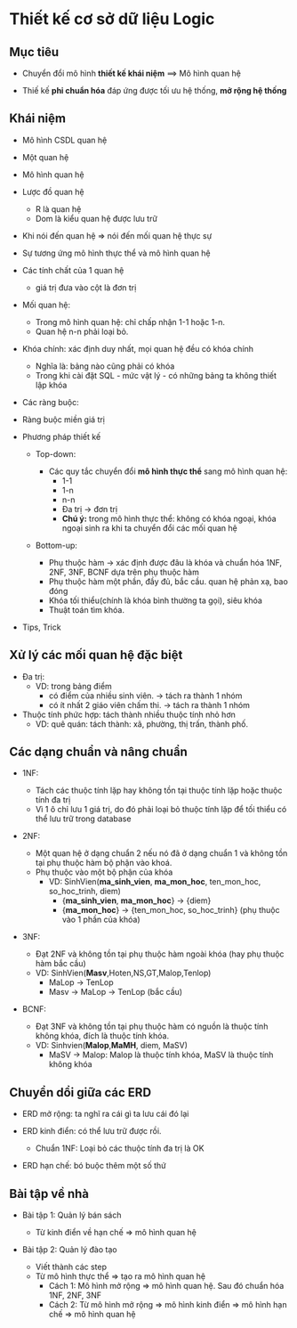 # Thiết kế cơ sở dữ liệu Logic

## Mục tiêu

- Chuyển đổi mô hình __thiết kế khái niệm__ ==> Mô hình quan hệ

- Thiế kế __phi chuẩn hóa__ đáp ứng được tối ưu hệ thống, __mở rộng hệ thống__

## Khái niệm

- Mô hình CSDL quan hệ 
- Một quan hệ
- Mô hình quan hệ
- Lược đồ quan hệ
    - R là quan hệ
    - Dom là kiểu quan hệ được lưu trữ
- Khi nói đến quan hệ => nói đến mối quan hệ thực sự
- Sự tương ứng mô hình thực thể và mô hình quan hệ
- Các tính chất của 1 quan hệ
    - giá trị đưa vào cột là đơn trị
- Mối quan hệ:
    - Trong mô hình quan hệ: chỉ chấp nhận 1-1 hoặc 1-n.
    - Quan hệ n-n phải loại bỏ.
- Khóa chính: xác định duy nhất, mọi quan hệ đều có khóa chính
    - Nghĩa là: bảng nào cũng phải có khóa
    - Trong khi cài đặt SQL - mức vật lý - có những bảng ta không thiết lập khóa
- Các ràng buộc:

- Ràng buộc miền giá trị
- Phương pháp thiết kế
    - Top-down:
        - Các quy tắc chuyển đổi __mô hình thực thể__ sang mô hình quan hệ:
            - 1-1
            - 1-n
            - n-n
            - Đa trị -> đơn trị
            - __Chú ý:__ trong mô hình thực thể: không có khóa ngoại, khóa ngoại sinh ra khi ta chuyển đổi các mối quan hệ
            
    - Bottom-up:
        - Phụ thuộc hàm -> xác định được đâu là khóa và chuẩn hóa 1NF, 2NF, 3NF, BCNF dựa trên phụ thuộc hàm
        - Phụ thuộc hàm một phần, đầy đủ, bắc cầu. quan hệ phản xạ, bao đóng
        - Khóa tối thiểu(chính là khóa bình thường ta gọi), siêu khóa
        - Thuật toán tìm khóa.

- Tips, Trick

## Xử lý các mối quan hệ đặc biệt
- Đa trị:
    - VD: trong bảng điểm 
        - có điểm của nhiều sinh viên. -> tách ra thành 1 nhóm
        - có ít nhất 2 giáo viên chấm thi. -> tách ra thành 1 nhóm
- Thuộc tính phức hợp: tách thành nhiều thuộc tính nhỏ hơn  
    - VD: quê quán: tách thành: xã, phường, thị trấn, thành phố.

## Các dạng chuẩn và nâng chuẩn

- 1NF: 
    - Tách các thuộc tính lặp hay không tồn tại thuộc tính lặp hoặc thuộc tính đa trị 
    - Vì 1 ô chỉ lưu 1 giá trị, do đó phải loại bỏ thuộc tính lặp để tối thiểu có thể lưu trữ trong database

- 2NF: 
    - Một quan hệ ở dạng chuẩn 2 nếu nó đã ở dạng chuẩn 1 và không tồn tại phụ thuộc hàm bộ phận vào khoá. 
    - Phụ thuộc vào một bộ phận của khóa
        - VD: SinhVien(__ma_sinh_vien__, __ma_mon_hoc__, ten_mon_hoc, so_hoc_trinh, diem)
            - {__ma_sinh_vien__, __ma_mon_hoc__} -> {diem}
            - {__ma_mon_hoc__} -> {ten_mon_hoc, so_hoc_trinh} (phụ thuộc vào 1 phần của khóa)

- 3NF:
    - Đạt 2NF và không tồn tại phụ thuộc hàm ngoài khóa (hay phụ thuộc hàm bắc cầu)
    - VD: SinhVien(__Masv__,Hoten,NS,GT,Malop,Tenlop)
        - MaLop -> TenLop
        - Masv -> MaLop -> TenLop (bắc cầu)

- BCNF:
    - Đạt 3NF và không tồn tại phụ thuộc hàm có nguồn là thuộc tính không khóa, đích là thuộc tính khóa. 
    - VD: Sinhvien(__Malop__,__MaMH__, diem, MaSV)
        - MaSV -> Malop: Malop là thuộc tính khóa, MaSV là thuộc tính không khóa

## Chuyển dổi giữa các ERD 

- ERD mở rộng: ta nghĩ ra cái gì ta lưu cái đó lại
- ERD kinh điển: có thể lưu trữ được rồi. 
    - Chuẩn 1NF: Loại bỏ các thuộc tính đa trị là OK

- ERD hạn chế: bó buộc thêm một số thứ

## Bài tập về nhà

- Bài tập 1: Quản lý bán sách
    - Từ kinh điển về hạn chế => mô hình quan hệ
    
- Bài tập 2: Quản lý đào tạo
    - Viết thành các step 
    - Từ mô hình thực thể => tạo ra mô hình quan hệ
        - Cách 1: Mô hình mở rộng => mô hình quan hệ. Sau đó chuẩn hóa 1NF, 2NF, 3NF
        - Cách 2: Từ mô hình mở rộng => mô hình kinh điển => mô hình hạn chế => mô hình quan hệ
